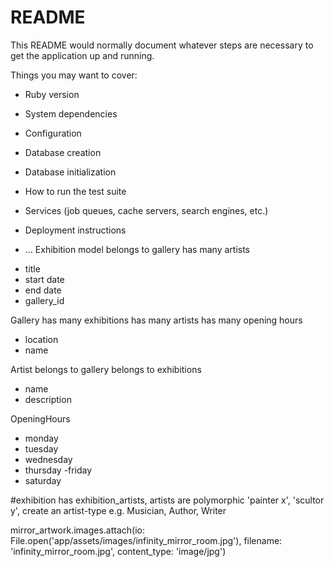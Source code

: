 # README

This README would normally document whatever steps are necessary to get the
application up and running.

Things you may want to cover:

* Ruby version

* System dependencies

* Configuration

* Database creation

* Database initialization

* How to run the test suite

* Services (job queues, cache servers, search engines, etc.)

* Deployment instructions

* ...
Exhibition model
belongs to gallery
has many artists
- title
- start date
- end date
- gallery_id


Gallery
has many exhibitions
has many artists
has many opening hours
- location
- name


Artist
belongs to gallery
belongs to exhibitions
- name
- description

OpeningHours
- monday
- tuesday
- wednesday
- thursday
-friday
- saturday

#exhibition has exhibition_artists, artists are polymorphic 'painter x', 'scultor y', create an artist-type e.g. Musician, Author, Writer


mirror_artwork.images.attach(io: File.open('app/assets/images/infinity_mirror_room.jpg'), filename: 'infinity_mirror_room.jpg', content_type: 'image/jpg')



